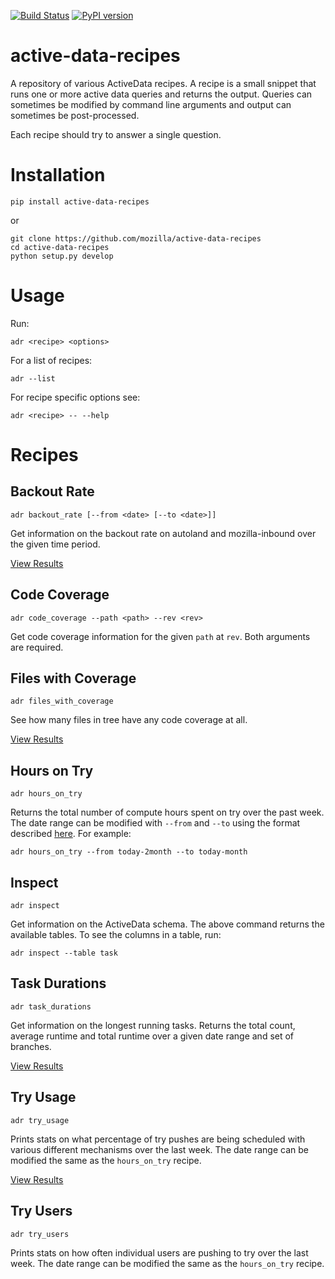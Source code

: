 [![Build Status](https://travis-ci.org/mozilla/active-data-recipes.svg?branch=master)](https://travis-ci.org/mozilla/active-data-recipes)
[![PyPI version](https://badge.fury.io/py/active-data-recipes.svg)](https://badge.fury.io/py/active-data-recipes)

# active-data-recipes

A repository of various ActiveData recipes. A recipe is a small snippet that runs one or more active
data queries and returns the output. Queries can sometimes be modified by command line arguments and
output can sometimes be post-processed.

Each recipe should try to answer a single question.

# Installation

    pip install active-data-recipes

or

    git clone https://github.com/mozilla/active-data-recipes
    cd active-data-recipes
    python setup.py develop

# Usage

Run:

    adr <recipe> <options>

For a list of recipes:

    adr --list

For recipe specific options see:

    adr <recipe> -- --help

# Recipes

## Backout Rate

    adr backout_rate [--from <date> [--to <date>]]

Get information on the backout rate on autoland and mozilla-inbound over the given time period.

[View Results](https://mozilla.github.io/active-data-recipes/#backout-rate)

## Code Coverage

    adr code_coverage --path <path> --rev <rev>

Get code coverage information for the given `path` at `rev`. Both arguments are required.


## Files with Coverage

    adr files_with_coverage

See how many files in tree have any code coverage at all.

[View Results](https://mozilla.github.io/active-data-recipes/#files-with-coverage)

## Hours on Try

    adr hours_on_try

Returns the total number of compute hours spent on try over the past week. The date range can be
modified with `--from` and `--to` using the format described [here][0]. For example:

    adr hours_on_try --from today-2month --to today-month

## Inspect

    adr inspect

Get information on the ActiveData schema. The above command returns the available tables. To see
the columns in a table, run:

    adr inspect --table task

## Task Durations

    adr task_durations

Get information on the longest running tasks. Returns the total count, average runtime and total
runtime over a given date range and set of branches.

[View Results](https://mozilla.github.io/active-data-recipes/#task-durations)

## Try Usage

    adr try_usage

Prints stats on what percentage of try pushes are being scheduled with various different mechanisms
over the last week. The date range can be modified the same as the `hours_on_try` recipe.

[View Results](https://mozilla.github.io/active-data-recipes/#try-usage)

## Try Users

    adr try_users

Prints stats on how often individual users are pushing to try over the last week. The date range can
be modified the same as the `hours_on_try` recipe.


[0]: https://github.com/klahnakoski/ActiveData/blob/dev/docs/jx_time.md
